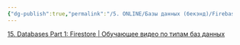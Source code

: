 ```yaml
---
{"dg-publish":true,"permalink":"/5. ONLINE/Базы данных (бекэнд)/Firebase/","created":"2024-12-03T13:12:59.736-03:00","updated":"2024-12-03T13:13:58.277-03:00"}
---
```


[15. Databases Part 1: Firestore | Обучающее видео по типам баз данных](https://www.youtube.com/watch?v=HcGaf0dqR7A)
